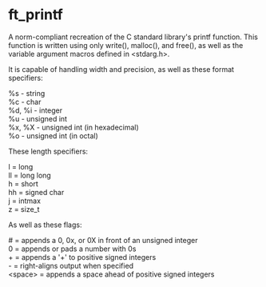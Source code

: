 # ft_printf

A norm-compliant recreation of the C standard library's printf function.
This function is written using only write(), malloc(), and free(), as well as the variable argument macros defined in <stdarg.h>.

It is capable of handling width and precision, as well as these format specifiers:

%s - string  
%c - char  
%d, %i - integer  
%u - unsigned int  
%x, %X - unsigned int (in hexadecimal)  
%o - unsigned int (in octal)  

These length specifiers:

l = long  
ll = long long  
h = short  
hh = signed char  
j = intmax  
z = size_t  

As well as these flags:

\# = appends a 0, 0x, or 0X in front of an unsigned integer  
0 = appends or pads a number with 0s  
\+ = appends a '+' to positive signed integers  
\- = right-aligns output when specified  
\<space> = appends a space ahead of positive signed integers 
